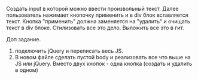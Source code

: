 Создать input в которой можно ввести произвольный текст. Далее пользователь нажимает кнопочку применить и в div блок вставляется текст. Кнопка "применить" должна заменяется на "удалить" и очищать текст в div блоке.
Стилизовать все это дело.
Выложить все это в гит.

Доп задание.
1) подключить jQuery и переписать весь JS.
2) В новом файле сделать пустой body и реализовать все что выше на JS или jQuery. Вместо двух кнопок - одна кнопка (создать и удалить в одном)
